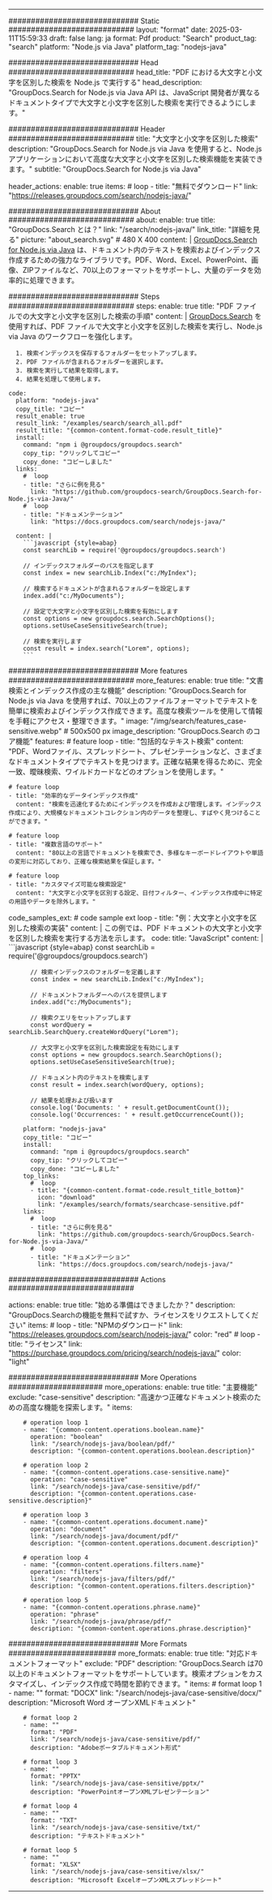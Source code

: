 
---
############################# Static ############################
layout: "format"
date:  2025-03-11T15:59:33
draft: false
lang: ja
format: Pdf
product: "Search"
product_tag: "search"
platform: "Node.js via Java"
platform_tag: "nodejs-java"

############################# Head ############################
head_title: "PDF における大文字と小文字を区別した検索を Node.js で実行する"
head_description: "GroupDocs.Search for Node.js via Java API は、JavaScript 開発者が異なるドキュメントタイプで大文字と小文字を区別した検索を実行できるようにします。"

############################# Header ############################
title: "大文字と小文字を区別した検索" 
description: "GroupDocs.Search for Node.js via Java を使用すると、Node.js アプリケーションにおいて高度な大文字と小文字を区別した検索機能を実装できます。"
subtitle: "GroupDocs.Search for Node.js via Java" 

header_actions:
  enable: true
  items:
    #  loop
    - title: "無料でダウンロード"
      link: "https://releases.groupdocs.com/search/nodejs-java/"
      
############################# About ############################
about:
    enable: true
    title: "GroupDocs.Search とは？"
    link: "/search/nodejs-java/"
    link_title: "詳細を見る"
    picture: "about_search.svg" # 480 X 400
    content: |
       [GroupDocs.Search for Node.js via Java](/search/nodejs-java/) は、ドキュメント内のテキストを検索およびインデックス作成するための強力なライブラリです。PDF、Word、Excel、PowerPoint、画像、ZIPファイルなど、70以上のフォーマットをサポートし、大量のデータを効率的に処理できます。

############################# Steps ############################
steps:
    enable: true
    title: "PDF ファイルでの大文字と小文字を区別した検索の手順"
    content: |
      [GroupDocs.Search](/search/nodejs-java/) を使用すれば、PDF ファイルで大文字と小文字を区別した検索を実行し、Node.js via Java のワークフローを強化します。
      
      1. 検索インデックスを保存するフォルダーをセットアップします。
      2. PDF ファイルが含まれるフォルダーを選択します。
      3. 検索を実行して結果を取得します。
      4. 結果を処理して使用します。
   
    code:
      platform: "nodejs-java"
      copy_title: "コピー"
      result_enable: true
      result_link: "/examples/search/search_all.pdf"
      result_title: "{common-content.format-code.result_title}"
      install:
        command: "npm i @groupdocs/groupdocs.search"
        copy_tip: "クリックしてコピー"
        copy_done: "コピーしました"
      links:
        #  loop
        - title: "さらに例を見る"
          link: "https://github.com/groupdocs-search/GroupDocs.Search-for-Node.js-via-Java/"
        #  loop
        - title: "ドキュメンテーション"
          link: "https://docs.groupdocs.com/search/nodejs-java/"
          
      content: |
        ```javascript {style=abap}
        const searchLib = require('@groupdocs/groupdocs.search')

        // インデックスフォルダーのパスを指定します
        const index = new searchLib.Index("c:/MyIndex");

        // 検索するドキュメントが含まれるフォルダーを設定します
        index.add("c:/MyDocuments");

        // 設定で大文字と小文字を区別した検索を有効にします
        const options = new groupdocs.search.SearchOptions();
        options.setUseCaseSensitiveSearch(true);

        // 検索を実行します
        const result = index.search("Lorem", options);
        ```            

############################# More features ############################
more_features:
  enable: true
  title: "文書検索とインデックス作成の主な機能"
  description: "GroupDocs.Search for Node.js via Java を使用すれば、70以上のファイルフォーマットでテキストを簡単に検索およびインデックス作成できます。高度な検索ツールを使用して情報を手軽にアクセス・整理できます。"
  image: "/img/search/features_case-sensitive.webp" # 500x500 px
  image_description: "GroupDocs.Search のコア機能"
  features:
    # feature loop
    - title: "包括的なテキスト検索"
      content: "PDF、Wordファイル、スプレッドシート、プレゼンテーションなど、さまざまなドキュメントタイプでテキストを見つけます。正確な結果を得るために、完全一致、曖昧検索、ワイルドカードなどのオプションを使用します。"

    # feature loop
    - title: "効率的なデータインデックス作成"
      content: "検索を迅速化するためにインデックスを作成および管理します。インデックス作成により、大規模なドキュメントコレクション内のデータを整理し、すばやく見つけることができます。"

    # feature loop
    - title: "複数言語のサポート"
      content: "80以上の言語でドキュメントを検索でき、多様なキーボードレイアウトや単語の変形に対応しており、正確な検索結果を保証します。"

    # feature loop
    - title: "カスタマイズ可能な検索設定"
      content: "大文字と小文字を区別する設定、日付フィルター、インデックス作成中に特定の用語やデータを除外します。"
      
  code_samples_ext:
    # code sample ext loop
    - title: "例：大文字と小文字を区別した検索の実装"
      content: |
        この例では、PDF ドキュメントの大文字と小文字を区別した検索を実行する方法を示します。
      code:
        title: "JavaScript"
        content: |
          ```javascript {style=abap}
          const searchLib = require('@groupdocs/groupdocs.search')
          
          // 検索インデックスのフォルダーを定義します
          const index = new searchLib.Index("c:/MyIndex");
              
          // ドキュメントフォルダーへのパスを提供します
          index.add("c:/MyDocuments");

          // 検索クエリをセットアップします
          const wordQuery = searchLib.SearchQuery.createWordQuery("Lorem");

          // 大文字と小文字を区別した検索設定を有効にします
          const options = new groupdocs.search.SearchOptions();
          options.setUseCaseSensitiveSearch(true);

          // ドキュメント内のテキストを検索します
          const result = index.search(wordQuery, options);
          
          // 結果を処理および扱います
          console.log('Documents: ' + result.getDocumentCount());
          console.log('Occurrences: ' + result.getOccurrenceCount());
          ```
        platform: "nodejs-java"
        copy_title: "コピー"
        install:
          command: "npm i @groupdocs/groupdocs.search"
          copy_tip: "クリックしてコピー"
          copy_done: "コピーしました"
        top_links:
          #  loop
          - title: "{common-content.format-code.result_title_bottom}"
            icon: "download"
            link: "/examples/search/formats/searchcase-sensitive.pdf"
        links:
          #  loop
          - title: "さらに例を見る"
            link: "https://github.com/groupdocs-search/GroupDocs.Search-for-Node.js-via-Java/"
          #  loop
          - title: "ドキュメンテーション"
            link: "https://docs.groupdocs.com/search/nodejs-java/"
            

            


############################# Actions ############################

actions:
  enable: true
  title: "始める準備はできましたか？"
  description: "GroupDocs.Searchの機能を無料で試すか、ライセンスをリクエストしてください"
  items:
    #  loop
    - title: "NPMのダウンロード"
      link: "https://releases.groupdocs.com/search/nodejs-java/"
      color: "red"
        #  loop
    - title: "ライセンス"
      link: "https://purchase.groupdocs.com/pricing/search/nodejs-java/"
      color: "light"


############################# More Operations #####################
more_operations:
    enable: true
    title: "主要機能"
    exclude: "case-sensitive"
    description: "高速かつ正確なドキュメント検索のための高度な機能を探索します。"
    items: 
          
        # operation loop 1
        - name: "{common-content.operations.boolean.name}"
          operation: "boolean"
          link: "/search/nodejs-java/boolean/pdf/"
          description: "{common-content.operations.boolean.description}"

        # operation loop 2
        - name: "{common-content.operations.case-sensitive.name}"
          operation: "case-sensitive"
          link: "/search/nodejs-java/case-sensitive/pdf/"
          description: "{common-content.operations.case-sensitive.description}"

        # operation loop 3
        - name: "{common-content.operations.document.name}"
          operation: "document"
          link: "/search/nodejs-java/document/pdf/"
          description: "{common-content.operations.document.description}"

        # operation loop 4
        - name: "{common-content.operations.filters.name}"
          operation: "filters"
          link: "/search/nodejs-java/filters/pdf/"
          description: "{common-content.operations.filters.description}"

        # operation loop 5
        - name: "{common-content.operations.phrase.name}"
          operation: "phrase"
          link: "/search/nodejs-java/phrase/pdf/"
          description: "{common-content.operations.phrase.description}"
          
        
          
############################# More Formats ########################
more_formats:
    enable: true
    title: "対応ドキュメントフォーマット"
    exclude: "PDF"
    description: "GroupDocs.Search は70以上のドキュメントフォーマットをサポートしています。検索オプションをカスタマイズし、インデックス作成で時間を節約できます。"
    items: 
        # format loop 1
        - name: ""
          format: "DOCX"
          link: "/search/nodejs-java/case-sensitive/docx/"
          description: "Microsoft Word オープンXMLドキュメント"
          
        # format loop 2
        - name: ""
          format: "PDF"
          link: "/search/nodejs-java/case-sensitive/pdf/"
          description: "Adobeポータブルドキュメント形式"
          
        # format loop 3
        - name: ""
          format: "PPTX"
          link: "/search/nodejs-java/case-sensitive/pptx/"
          description: "PowerPointオープンXMLプレゼンテーション"

        # format loop 4
        - name: ""
          format: "TXT"
          link: "/search/nodejs-java/case-sensitive/txt/"
          description: "テキストドキュメント"
          
        # format loop 5
        - name: ""
          format: "XLSX"
          link: "/search/nodejs-java/case-sensitive/xlsx/"
          description: "Microsoft ExcelオープンXMLスプレッドシート"
  

---
